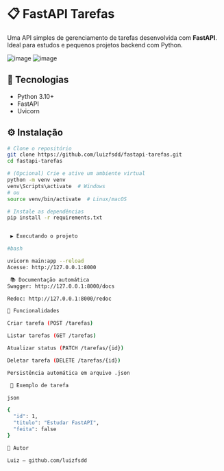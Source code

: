 # 📋 FastAPI Tarefas

Uma API simples de gerenciamento de tarefas desenvolvida com **FastAPI**. Ideal para estudos e pequenos projetos backend com Python.

![image](https://github.com/user-attachments/assets/86dbd26e-6520-40f3-99f8-61996a3885e6)
![image](https://github.com/user-attachments/assets/fca23004-0b96-4755-88aa-4baac16b7f48)



## 🚀 Tecnologias

- Python 3.10+
- FastAPI
- Uvicorn

## ⚙️ Instalação

```bash
# Clone o repositório
git clone https://github.com/luizfsdd/fastapi-tarefas.git
cd fastapi-tarefas

# (Opcional) Crie e ative um ambiente virtual
python -m venv venv
venv\Scripts\activate  # Windows
# ou
source venv/bin/activate  # Linux/macOS

# Instale as dependências
pip install -r requirements.txt


 ▶️ Executando o projeto

#bash

uvicorn main:app --reload
Acesse: http://127.0.0.1:8000

 📚 Documentação automática
Swagger: http://127.0.0.1:8000/docs

Redoc: http://127.0.0.1:8000/redoc

📌 Funcionalidades

Criar tarefa (POST /tarefas)

Listar tarefas (GET /tarefas)

Atualizar status (PATCH /tarefas/{id})

Deletar tarefa (DELETE /tarefas/{id})

Persistência automática em arquivo .json

 💾 Exemplo de tarefa

json

{
  "id": 1,
  "titulo": "Estudar FastAPI",
  "feita": false
}

🧠 Autor

Luiz – github.com/luizfsdd
